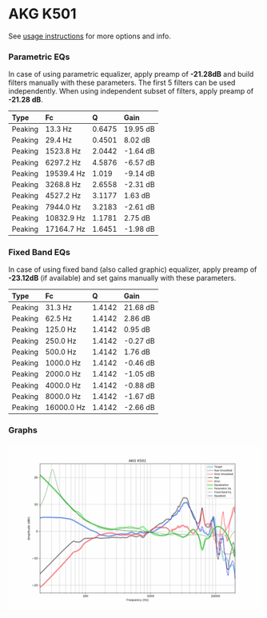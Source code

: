 # AKG K501
See [usage instructions](https://github.com/jaakkopasanen/AutoEq#usage) for more options and info.

### Parametric EQs
In case of using parametric equalizer, apply preamp of **-21.28dB** and build filters manually
with these parameters. The first 5 filters can be used independently.
When using independent subset of filters, apply preamp of **-21.28 dB**.

| Type    | Fc         |      Q | Gain     |
|:--------|:-----------|:-------|:---------|
| Peaking | 13.3 Hz    | 0.6475 | 19.95 dB |
| Peaking | 29.4 Hz    | 0.4501 | 8.02 dB  |
| Peaking | 1523.8 Hz  | 2.0442 | -1.64 dB |
| Peaking | 6297.2 Hz  | 4.5876 | -6.57 dB |
| Peaking | 19539.4 Hz | 1.019  | -9.14 dB |
| Peaking | 3268.8 Hz  | 2.6558 | -2.31 dB |
| Peaking | 4527.2 Hz  | 3.1177 | 1.63 dB  |
| Peaking | 7944.0 Hz  | 3.2183 | -2.61 dB |
| Peaking | 10832.9 Hz | 1.1781 | 2.75 dB  |
| Peaking | 17164.7 Hz | 1.6451 | -1.98 dB |

### Fixed Band EQs
In case of using fixed band (also called graphic) equalizer, apply preamp of **-23.12dB**
(if available) and set gains manually with these parameters.

| Type    | Fc         |      Q | Gain     |
|:--------|:-----------|:-------|:---------|
| Peaking | 31.3 Hz    | 1.4142 | 21.68 dB |
| Peaking | 62.5 Hz    | 1.4142 | 2.86 dB  |
| Peaking | 125.0 Hz   | 1.4142 | 0.95 dB  |
| Peaking | 250.0 Hz   | 1.4142 | -0.27 dB |
| Peaking | 500.0 Hz   | 1.4142 | 1.76 dB  |
| Peaking | 1000.0 Hz  | 1.4142 | -0.46 dB |
| Peaking | 2000.0 Hz  | 1.4142 | -1.05 dB |
| Peaking | 4000.0 Hz  | 1.4142 | -0.88 dB |
| Peaking | 8000.0 Hz  | 1.4142 | -1.67 dB |
| Peaking | 16000.0 Hz | 1.4142 | -2.66 dB |

### Graphs
![](./AKG%20K501.png)